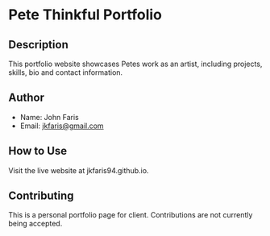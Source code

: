 # Pete Thinkful Portfolio

## Description
This portfolio website showcases Petes work as an artist, including projects, skills, bio and contact information.

## Author
- Name: John Faris
- Email: jkfaris@gmail.com

## How to Use
Visit the live website at jkfaris94.github.io.

## Contributing
This is a personal portfolio page for client. Contributions are not currently being accepted.
